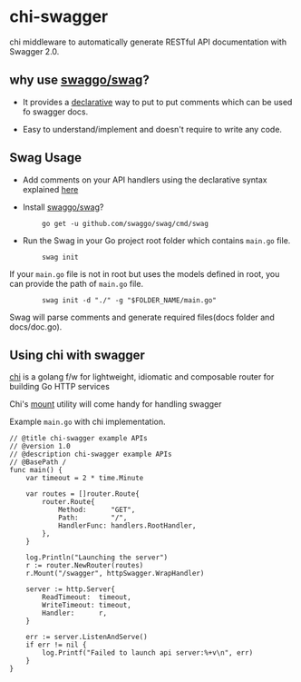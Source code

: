# chi-swagger
chi middleware to automatically generate RESTful API documentation with Swagger 2.0.

## why use [swaggo/swag](https://github.com/swaggo/swag)?
- It provides a [declarative](https://swaggo.github.io/swaggo.io/declarative_comments_format/) way to put to put comments which can be used fo swagger docs.

- Easy to understand/implement and doesn't require to write any code.


## Swag Usage

- Add comments on your API handlers using the declarative syntax explained [here](https://swaggo.github.io/swaggo.io/declarative_comments_format/)

-  Install [swaggo/swag](https://github.com/swaggo/swag)?

```
        go get -u github.com/swaggo/swag/cmd/swag
```

- Run the Swag in your Go project root folder which contains `main.go` file.

``` 
        swag init
```

If your `main.go` file is not in root but uses the models defined in root, you can provide the path of `main.go` file.

```
        swag init -d "./" -g "$FOLDER_NAME/main.go"
```

Swag will parse comments and generate required files(docs folder and docs/doc.go).

## Using chi with swagger

[chi](https://github.com/go-chi/chi) is a golang f/w for lightweight, idiomatic and composable router for building Go HTTP services

Chi's [mount](https://github.com/go-chi/chi/blob/master/mux.go#L279) utility will come handy for handling swagger

Example `main.go` with chi implementation.

```
// @title chi-swagger example APIs
// @version 1.0
// @description chi-swagger example APIs
// @BasePath /
func main() {
	var timeout = 2 * time.Minute

	var routes = []router.Route{
		router.Route{
			Method:      "GET",
			Path:        "/",
			HandlerFunc: handlers.RootHandler,
		},
	}

	log.Println("Launching the server")
	r := router.NewRouter(routes)
	r.Mount("/swagger", httpSwagger.WrapHandler)

	server := http.Server{
		ReadTimeout:  timeout,
		WriteTimeout: timeout,
		Handler:      r,
	}

	err := server.ListenAndServe()
	if err != nil {
		log.Printf("Failed to launch api server:%+v\n", err)
	}
}

```